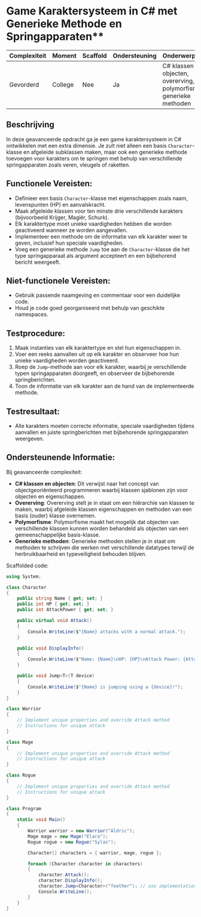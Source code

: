 # Game Karaktersysteem in C# met Generieke Methode en Springapparaten**



| **Complexiteit** | **Moment**   | **Scaffold** | **Ondersteuning** | **Onderwerpen**                       |
|------------------|--------------|--------------|------------------|---------------------------------------|
| Gevorderd        | College      | Nee          | Ja               | C# klassen en objecten, overerving, polymorfisme, generieke methoden      |


## Beschrijving  
In deze geavanceerde opdracht ga je een game karaktersysteem in C# ontwikkelen met een extra dimensie. Je zult niet alleen een basis `Character`-klasse en afgeleide subklassen maken, maar ook een generieke methode toevoegen voor karakters om te springen met behulp van verschillende springapparaten zoals veren, vleugels of raketten.

## Functionele Vereisten:  
- Definieer een basis `Character`-klasse met eigenschappen zoals naam, levenspunten (HP) en aanvalskracht.
- Maak afgeleide klassen voor ten minste drie verschillende karakters (bijvoorbeeld Krijger, Magiër, Schurk).
- Elk karaktertype moet unieke vaardigheden hebben die worden geactiveerd wanneer ze worden aangevallen.
- Implementeer een methode om de informatie van elk karakter weer te geven, inclusief hun speciale vaardigheden.
- Voeg een generieke methode `Jump` toe aan de `Character`-klasse die het type springapparaat als argument accepteert en een bijbehorend bericht weergeeft.

## Niet-functionele Vereisten:  
- Gebruik passende naamgeving en commentaar voor een duidelijke code.
- Houd je code goed georganiseerd met behulp van geschikte namespaces.

## Testprocedure:  
1. Maak instanties van elk karaktertype en stel hun eigenschappen in.
2. Voer een reeks aanvallen uit op elk karakter en observeer hoe hun unieke vaardigheden worden geactiveerd.
3. Roep de `Jump`-methode aan voor elk karakter, waarbij je verschillende typen springapparaten doorgeeft, en observeer de bijbehorende springberichten.
4. Toon de informatie van elk karakter aan de hand van de implementeerde methode.

## Testresultaat:  
- Alle karakters moeten correcte informatie, speciale vaardigheden tijdens aanvallen en juiste springberichten met bijbehorende springapparaten weergeven.

## Ondersteunende Informatie:  
Bij geavanceerde complexiteit:
- **C# klassen en objecten**: Dit verwijst naar het concept van objectgeoriënteerd programmeren waarbij klassen sjablonen zijn voor objecten en eigenschappen.
- **Overerving**: Overerving stelt je in staat om een hiërarchie van klassen te maken, waarbij afgeleide klassen eigenschappen en methoden van een basis (ouder) klasse overnemen.
- **Polymorfisme**: Polymorfisme maakt het mogelijk dat objecten van verschillende klassen kunnen worden behandeld als objecten van een gemeenschappelijke basis-klasse.
- **Generieke methoden**: Generieke methoden stellen je in staat om methoden te schrijven die werken met verschillende datatypes terwijl de herbruikbaarheid en typeveiligheid behouden blijven.

Scaffolded code:
```csharp
using System;

class Character
{
    public string Name { get; set; }
    public int HP { get; set; }
    public int AttackPower { get; set; }

    public virtual void Attack()
    {
        Console.WriteLine($"{Name} attacks with a normal attack.");
    }

    public void DisplayInfo()
    {
        Console.WriteLine($"Name: {Name}\nHP: {HP}\nAttack Power: {AttackPower}");
    }

    public void Jump<T>(T device)
    {
        Console.WriteLine($"{Name} is jumping using a {device}!");
    }
}

class Warrior
{
    // Implement unique properties and override Attack method
    // Instructions for unique attack
}

class Mage
{
    // Implement unique properties and override Attack method
    // Instructions for unique attack
}

class Rogue
{
    // Implement unique properties and override Attack method
    // Instructions for unique attack
}

class Program
{
    static void Main()
    {
        Warrior warrior = new Warrior("Aldric");
        Mage mage = new Mage("Elara");
        Rogue rogue = new Rogue("Sylas");

        Character[] characters = { warrior, mage, rogue };

        foreach (Character character in characters)
        {
            character.Attack();
            character.DisplayInfo();
            character.Jump<Character>("feather"); // use implementation of device
            Console.WriteLine();
        }
    }
}
```

